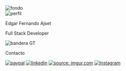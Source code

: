 <!DOCTYPE html>
<html lang="en">

<head>
  <meta charset="UTF-8" />
  <meta http-equiv="X-UA-Compatible" content="IE=edge" />
  <meta name="viewport" content="width=device-width, initial-scale=1.0" />
  <title>Document</title>
  <link rel="stylesheet" href="./css/estilos.css" />
</head>

<body>
  <section>
    <div class="card">
      <img src="https://i.redd.it/xob7iy25rez01.jpg" alt="fondo" />
      <div class="foto">
        <img src="https://i.imgur.com/oiqhrR6.jpg" title="perfil" />
      </div>
      <p class="user">Edgar Fernando Ajset</p>
      <p class="profesion">Full Stack Developer</p>
      <div class="gt">
        <img src="https://i.imgur.com/qzszkdE.png" title="bandera GT" />
      </div>
    </div>
  </section>
  <section>
    <div class="contacto">
      <p>Contacto</p>
      <a href="https://www.paypal.com/paypalme/EAjset?locale.x=es_XC" alt="paypal" target="_blank">
        <img src="https://i.imgur.com/IWPug8j.png" title="paypal" /></a>
      <a href="https://www.linkedin.com/in/edgar-fernando-ajset-nimacach%C3%A9-3a52951ba" alt="linkedin"
        target="_blank">
        <img src="https://i.imgur.com/QFe3dO0.png" title="linkedin" /></a>
      <a href="https://www.github.com/fernandoajset" alt="github" target="_blank">
        <img src="https://i.imgur.com/4b6KTae.png" title="source: imgur.com" /></a>
      <a href="https://www.instagram.com/fer_ajset/" alt="instagram" target="_blank">
        <img src="https://i.imgur.com/9QmQs5f.png" title="Instagram" /></a>
    </div>
    </div>
  </section>
</body>
</html>